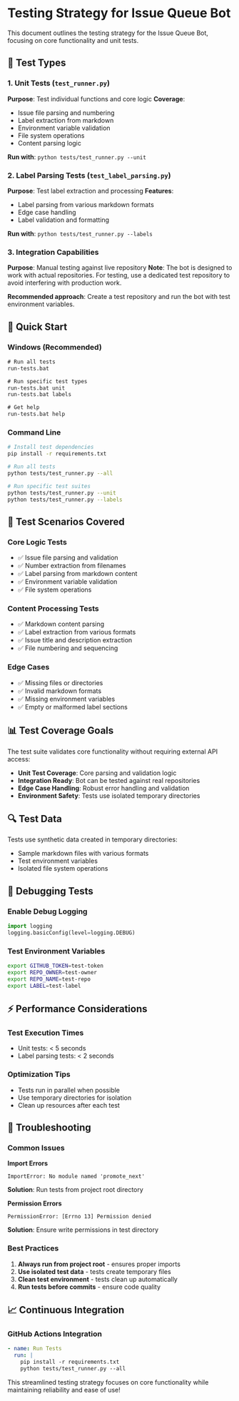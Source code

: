 # Testing Strategy for Issue Queue Bot

This document outlines the testing strategy for the Issue Queue Bot, focusing on core functionality and unit tests.

## 🧪 Test Types

### 1. Unit Tests (`test_runner.py`)
**Purpose**: Test individual functions and core logic
**Coverage**:
- Issue file parsing and numbering
- Label extraction from markdown
- Environment variable validation
- File system operations
- Content parsing logic

**Run with**: `python tests/test_runner.py --unit`

### 2. Label Parsing Tests (`test_label_parsing.py`)
**Purpose**: Test label extraction and processing
**Features**:
- Label parsing from various markdown formats
- Edge case handling
- Label validation and formatting

**Run with**: `python tests/test_runner.py --labels`

### 3. Integration Capabilities
**Purpose**: Manual testing against live repository
**Note**: The bot is designed to work with actual repositories. For testing, use a dedicated test repository to avoid interfering with production work.

**Recommended approach**: Create a test repository and run the bot with test environment variables.

## 🚀 Quick Start

### Windows (Recommended)
```cmd
# Run all tests
run-tests.bat

# Run specific test types
run-tests.bat unit
run-tests.bat labels

# Get help
run-tests.bat help
```

### Command Line
```bash
# Install test dependencies
pip install -r requirements.txt

# Run all tests
python tests/test_runner.py --all

# Run specific test suites
python tests/test_runner.py --unit
python tests/test_runner.py --labels
```

## 🎯 Test Scenarios Covered

### Core Logic Tests
- ✅ Issue file parsing and validation
- ✅ Number extraction from filenames
- ✅ Label parsing from markdown content
- ✅ Environment variable validation
- ✅ File system operations

### Content Processing Tests
- ✅ Markdown content parsing
- ✅ Label extraction from various formats
- ✅ Issue title and description extraction
- ✅ File numbering and sequencing

### Edge Cases
- ✅ Missing files or directories
- ✅ Invalid markdown formats
- ✅ Missing environment variables
- ✅ Empty or malformed label sections

## 📊 Test Coverage Goals

The test suite validates core functionality without requiring external API access:

- **Unit Test Coverage**: Core parsing and validation logic
- **Integration Ready**: Bot can be tested against real repositories
- **Edge Case Handling**: Robust error handling and validation
- **Environment Safety**: Tests use isolated temporary directories

## 🔍 Test Data

Tests use synthetic data created in temporary directories:
- Sample markdown files with various formats
- Test environment variables
- Isolated file system operations

## 🐛 Debugging Tests

### Enable Debug Logging
```python
import logging
logging.basicConfig(level=logging.DEBUG)
```

### Test Environment Variables
```bash
export GITHUB_TOKEN=test-token
export REPO_OWNER=test-owner
export REPO_NAME=test-repo
export LABEL=test-label
```

## ⚡ Performance Considerations

### Test Execution Times
- Unit tests: < 5 seconds
- Label parsing tests: < 2 seconds

### Optimization Tips
- Tests run in parallel when possible
- Use temporary directories for isolation
- Clean up resources after each test

## 🚨 Troubleshooting

### Common Issues

**Import Errors**
```
ImportError: No module named 'promote_next'
```
**Solution**: Run tests from project root directory

**Permission Errors**
```
PermissionError: [Errno 13] Permission denied
```
**Solution**: Ensure write permissions in test directory

### Best Practices

1. **Always run from project root** - ensures proper imports
2. **Use isolated test data** - tests create temporary files
3. **Clean test environment** - tests clean up automatically
4. **Run tests before commits** - ensure code quality

## 📈 Continuous Integration

### GitHub Actions Integration
```yaml
- name: Run Tests
  run: |
    pip install -r requirements.txt
    python tests/test_runner.py --all
```

This streamlined testing strategy focuses on core functionality while maintaining reliability and ease of use!
